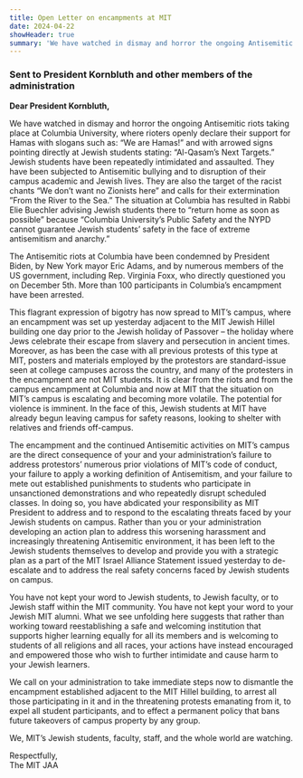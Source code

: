 ```yaml
---
title: Open Letter on encampments at MIT
date: 2024-04-22
showHeader: true
summary: 'We have watched in dismay and horror the ongoing Antisemitic riots taking place at Columbia University, where rioters openly declare their support for Hamas with slogans such as: “We are Hamas!” and with arrowed signs pointing directly at Jewish students stating: “Al-Qasam’s Next Targets.” Jewish students have been repeatedly intimidated and assaulted. They have been subjected to Antisemitic bullying and to disruption of their campus academic and Jewish lives. They are also the target of the racist chants “We don’t want no Zionists here” and calls for their extermination ”From the River to the Sea.” The situation at Columbia has resulted in Rabbi Elie Buechler advising Jewish students there to “return home as soon as possible” because “Columbia University’s Public Safety and the NYPD cannot guarantee Jewish students’ safety in the face of extreme antisemitism and anarchy.”'
---
```


### Sent to President Kornbluth and other members of the administration

**Dear President Kornbluth,**

We have watched in dismay and horror the ongoing Antisemitic riots taking place at Columbia University, where rioters openly declare their support for Hamas with slogans such as: “We are Hamas!” and with arrowed signs pointing directly at Jewish students stating: “Al-Qasam’s Next Targets.” Jewish students have been repeatedly intimidated and assaulted. They have been subjected to Antisemitic bullying and to disruption of their campus academic and Jewish lives. They are also the target of the racist chants “We don’t want no Zionists here” and calls for their extermination ”From the River to the Sea.” The situation at Columbia has resulted in Rabbi Elie Buechler advising Jewish students there to “return home as soon as possible” because “Columbia University’s Public Safety and the NYPD cannot guarantee Jewish students’ safety in the face of extreme antisemitism and anarchy.”

The Antisemitic riots at Columbia have been condemned by President Biden, by New York mayor Eric Adams, and by numerous members of the US government, including Rep. Virginia Foxx, who directly questioned you on December 5th. More than 100 participants in Columbia’s encampment have been arrested.

This flagrant expression of bigotry has now spread to MIT’s campus, where an encampment was set up yesterday adjacent to the MIT Jewish Hillel building one day prior to the Jewish holiday of Passover – the holiday where Jews celebrate their escape from slavery and persecution in ancient times. Moreover, as has been the case with all previous protests of this type at MIT, posters and materials employed by the protestors are standard-issue seen at college campuses across the country, and many of the protesters in the encampment are not MIT students. It is clear from the riots and from the campus encampment at Columbia and now at MIT that the situation on MIT’s campus is escalating and becoming more volatile. The potential for violence is imminent. In the face of this, Jewish students at MIT have already begun leaving campus for safety reasons, looking to shelter with relatives and friends off-campus.

The encampment and the continued Antisemitic activities on MIT’s campus are the direct consequence of your and your administration’s failure to address protestors’ numerous prior violations of MIT’s code of conduct, your failure to apply a working definition of Antisemitism, and your failure to mete out established punishments to students who participate in unsanctioned demonstrations and who repeatedly disrupt scheduled classes. In doing so, you have abdicated your responsibility as MIT President to address and to respond to the escalating threats faced by your Jewish students on campus. Rather than you or your administration developing an action plan to address this worsening harassment and increasingly threatening Antisemitic environment, it has been left to the Jewish students themselves to develop and provide you with a strategic plan as a part of the MIT Israel Alliance Statement issued yesterday to de-escalate and to address the real safety concerns faced by Jewish students on campus.

You have not kept your word to Jewish students, to Jewish faculty, or to Jewish staff within the MIT community. You have not kept your word to your Jewish MIT alumni. What we see unfolding here suggests that rather than working toward reestablishing a safe and welcoming institution that supports higher learning equally for all its members and is welcoming to students of all religions and all races, your actions have instead encouraged and empowered those who wish to further intimidate and cause harm to your Jewish learners.

We call on your administration to take immediate steps now to dismantle the encampment established adjacent to the MIT Hillel building, to arrest all those participating in it and in the threatening protests emanating from it, to expel all student participants, and to effect a permanent policy that bans future takeovers of campus property by any group.

We, MIT’s Jewish students, faculty, staff, and the whole world are watching.

Respectfully,\
The MIT JAA